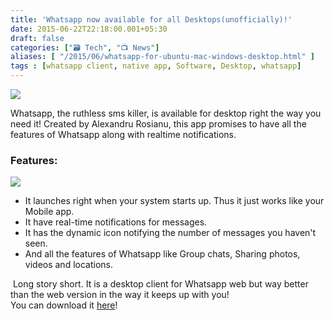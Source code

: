 ```yaml
---
title: 'Whatsapp now available for all Desktops(unofficially)!'
date: 2015-06-22T22:18:00.001+05:30
draft: false
categories: ["🗃️ Tech", "📺 News"]
aliases: [ "/2015/06/whatsapp-for-ubuntu-mac-windows-desktop.html" ]
tags : [whatsapp client, native app, Software, Desktop, whatsapp]
---
```


  

[![](https://1.bp.blogspot.com/-8mIny7aucDo/VYg7nIG3RDI/AAAAAAAACxE/mJnSBlexgtA/s640/platforms.jpg)](https://1.bp.blogspot.com/-8mIny7aucDo/VYg7nIG3RDI/AAAAAAAACxE/mJnSBlexgtA/s1600/platforms.jpg)

Whatsapp, the ruthless sms killer, is available for desktop right the way you need it! Created by Alexandru Rosianu, this app promises to have all the features of Whatsapp along with realtime notifications.

### Features:

[![](https://4.bp.blogspot.com/-b3Qr7LLRS7s/VYg7bpIqPMI/AAAAAAAACw8/1L89aLCuzY4/s400/native%2Bnotifications.png)](https://4.bp.blogspot.com/-b3Qr7LLRS7s/VYg7bpIqPMI/AAAAAAAACw8/1L89aLCuzY4/s1600/native%2Bnotifications.png)

*   It launches right when your system starts up. Thus it just works like your Mobile app.
*   It have real-time notifications for messages.
*   It has the dynamic icon notifying the number of messages you haven't seen.
*   And all the features of Whatsapp like Group chats, Sharing photos, videos and locations.

 Long story short. It is a desktop client for Whatsapp web but way better than the web version in the way it keeps up with you!  
You can download it [here](https://whatsapp-desktop.com/)!
